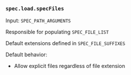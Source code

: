 ### `spec.load.specFiles`

Input: `SPEC_PATH_ARGUMENTS`

Responsible for populating `SPEC_FILE_LIST`

Default extensions defined in `SPEC_FILE_SUFFIXES`

Default behavior:

- Allow explicit files regardless of file extension
